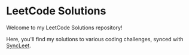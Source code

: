 # LeetCode Solutions

Welcome to my LeetCode Solutions repository! 

Here, you'll find my solutions to various coding challenges, synced with [SyncLeet](https://chromewebstore.google.com/detail/syncleet/maoikpiiondffkjfhjgdcfjklnmadhfk).
